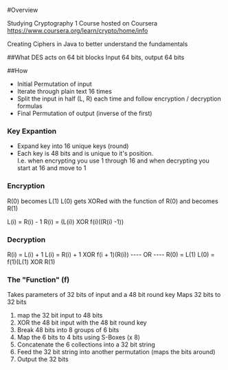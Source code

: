 #Overview

Studying Cryptography 1 Course hosted on Coursera
https://www.coursera.org/learn/crypto/home/info

Creating Ciphers in Java to better understand the fundamentals

##What
DES acts on 64 bit blocks
Input 64 bits, output 64 bits

##How
- Initial Permutation of input
- Iterate through plain text 16 times
- Split the input in half (L, R) each time and follow encryption / decryption formulas
- Final Permutation of output (inverse of the first)

### Key Expantion
- Expand key into 16 unique keys (round)
- Each key is 48 bits and is unique to it's position.  
I.e. when encrypting you use 1 through 16 and when decrypting you start at 16 and move to 1


### Encryption 
R(0) becomes L(1)
L(0) gets XORed with the function of R(0) and becomes R(1)

L(i) = R(i) - 1
R(i) = (L(i)) XOR f(i)((R(i) -1))

### Decryption 
R(i) = L(i) + 1
L(i) = R(i) + 1 XOR f(i + 1)(R(i))
---- OR ----
R(0) = L(1)
L(0) = f(1)(L(1) XOR R(1)

### The "Function" (f)
Takes parameters of 32 bits of input and a 48 bit round key
Maps 32 bits to 32 bits
1. map the 32 bit input to 48 bits
2. XOR the 48 bit input with the 48 bit round key
3. Break 48 bits into 8 groups of 6 bits
4. Map the 6 bits to 4 bits using S-Boxes (x 8)
5. Concatenate the 6 collections into a 32 bit string
6. Feed the 32 bit string into another permutation (maps the bits around)
7. Output the 32 bits



